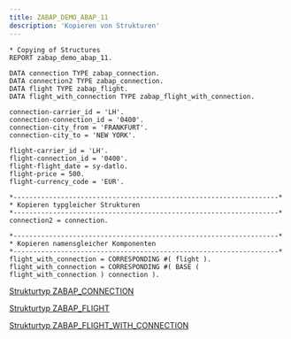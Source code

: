 ```yaml
---
title: ZABAP_DEMO_ABAP_11
description: 'Kopieren von Strukturen'
---
```


```abap
* Copying of Structures
REPORT zabap_demo_abap_11.

DATA connection TYPE zabap_connection.
DATA connection2 TYPE zabap_connection.
DATA flight TYPE zabap_flight.
DATA flight_with_connection TYPE zabap_flight_with_connection.

connection-carrier_id = 'LH'.
connection-connection_id = '0400'.
connection-city_from = 'FRANKFURT'.
connection-city_to = 'NEW YORK'.

flight-carrier_id = 'LH'.
flight-connection_id = '0400'.
flight-flight_date = sy-datlo.
flight-price = 500.
flight-currency_code = 'EUR'.

*-------------------------------------------------------------------*
* Kopieren typgleicher Strukturen
*-------------------------------------------------------------------*
connection2 = connection.

*-------------------------------------------------------------------*
* Kopieren namensgleicher Komponenten
*-------------------------------------------------------------------*
flight_with_connection = CORRESPONDING #( flight ).
flight_with_connection = CORRESPONDING #( BASE ( flight_with_connection ) connection ).
```

[Strukturtyp ZABAP_CONNECTION](../data-types/zabap_connection.md)

[Strukturtyp ZABAP_FLIGHT](../data-types/zabap_flight.md)

[Strukturtyp ZABAP_FLIGHT_WITH_CONNECTION](../data-types/zabap_flight_with_connection.md)
